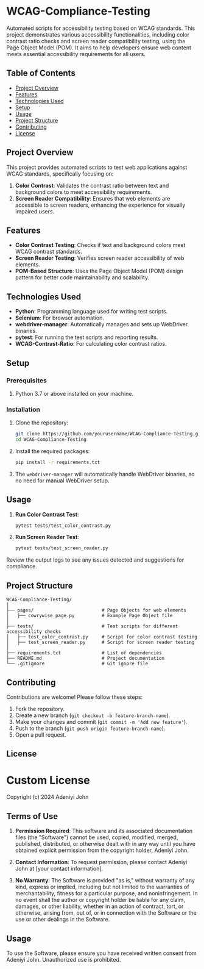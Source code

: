 # WCAG-Compliance-Testing

Automated scripts for accessibility testing based on WCAG standards. This project demonstrates various accessibility functionalities, including color contrast ratio checks and screen reader compatibility testing, using the Page Object Model (POM). It aims to help developers ensure web content meets essential accessibility requirements for all users.

## Table of Contents

- [Project Overview](#project-overview)
- [Features](#features)
- [Technologies Used](#technologies-used)
- [Setup](#setup)
- [Usage](#usage)
- [Project Structure](#project-structure)
- [Contributing](#contributing)
- [License](#license)

## Project Overview

This project provides automated scripts to test web applications against WCAG standards, specifically focusing on:

1. **Color Contrast**: Validates the contrast ratio between text and background colors to meet accessibility requirements.
2. **Screen Reader Compatibility**: Ensures that web elements are accessible to screen readers, enhancing the experience for visually impaired users.

## Features

- **Color Contrast Testing**: Checks if text and background colors meet WCAG contrast standards.
- **Screen Reader Testing**: Verifies screen reader accessibility of web elements.
- **POM-Based Structure**: Uses the Page Object Model (POM) design pattern for better code maintainability and scalability.

## Technologies Used

- **Python**: Programming language used for writing test scripts.
- **Selenium**: For browser automation.
- **webdriver-manager**: Automatically manages and sets up WebDriver binaries.
- **pytest**: For running the test scripts and reporting results.
- **WCAG-Contrast-Ratio**: For calculating color contrast ratios.

## Setup

### Prerequisites

1. Python 3.7 or above installed on your machine.

### Installation

1. Clone the repository:

   ```bash
   git clone https://github.com/yourusername/WCAG-Compliance-Testing.git
   cd WCAG-Compliance-Testing
   ```

2. Install the required packages:

   ```bash
   pip install -r requirements.txt
   ```

3. The `webdriver-manager` will automatically handle WebDriver binaries, so no need for manual WebDriver setup.

## Usage

1. **Run Color Contrast Test**:

   ```bash
   pytest tests/test_color_contrast.py
   ```

2. **Run Screen Reader Test**:

   ```bash
   pytest tests/test_screen_reader.py
   ```

Review the output logs to see any issues detected and suggestions for compliance.

## Project Structure

```plaintext
WCAG-Compliance-Testing/
│
├── pages/                         # Page Objects for web elements
│   ├── cowrywise_page.py          # Example Page Object file
│
├── tests/                         # Test scripts for different accessibility checks
│   ├── test_color_contrast.py     # Script for color contrast testing
│   ├── test_screen_reader.py      # Script for screen reader testing
│
├── requirements.txt               # List of dependencies
├── README.md                      # Project documentation
└── .gitignore                     # Git ignore file
```

## Contributing

Contributions are welcome! Please follow these steps:

1. Fork the repository.
2. Create a new branch (`git checkout -b feature-branch-name`).
3. Make your changes and commit (`git commit -m 'Add new feature'`).
4. Push to the branch (`git push origin feature-branch-name`).
5. Open a pull request.

## License

# Custom License

Copyright (c) 2024 Adeniyi John

## Terms of Use

1. **Permission Required**: This software and its associated documentation files (the "Software") cannot be used, copied, modified, merged, published, distributed, or otherwise dealt with in any way until you have obtained explicit permission from the copyright holder, Adeniyi John.

2. **Contact Information**: To request permission, please contact Adeniyi John at [your contact information].

3. **No Warranty**: The Software is provided "as is," without warranty of any kind, express or implied, including but not limited to the warranties of merchantability, fitness for a particular purpose, and noninfringement. In no event shall the author or copyright holder be liable for any claim, damages, or other liability, whether in an action of contract, tort, or otherwise, arising from, out of, or in connection with the Software or the use or other dealings in the Software.

## Usage

To use the Software, please ensure you have received written consent from Adeniyi John. Unauthorized use is prohibited.
